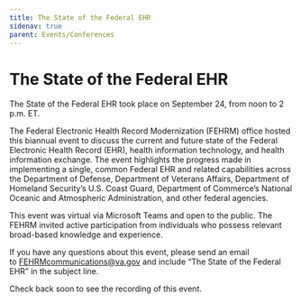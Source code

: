 ```yaml
---
title: The State of the Federal EHR
sidenav: true
parent: Events/Conferences
---
```

# The State of the Federal EHR

The State of the Federal EHR took place on September 24, from noon to 2 p.m. ET.

The Federal Electronic Health Record Modernization (FEHRM) office hosted this biannual event to discuss the current and future state of the Federal Electronic Health Record (EHR), health information technology, and health information exchange. The event highlights the progress made in implementing a single, common Federal EHR and related capabilities across the Department of Defense, Department of Veterans Affairs, Department of Homeland Security’s U.S. Coast Guard, Department of Commerce’s National Oceanic and Atmospheric Administration, and other federal agencies.

This event was virtual via Microsoft Teams and open to the public. The FEHRM invited active participation from individuals who possess relevant broad-based knowledge and experience.

If you have any questions about this event, please send an email to [FEHRMcommunications@va.gov](mailto:FEHRMcommunications@va.gov) and include “The State of the Federal EHR” in the subject line.

Check back soon to see the recording of this event.

